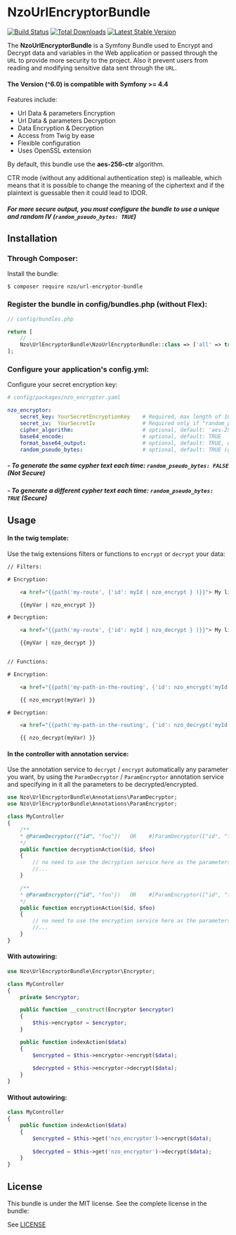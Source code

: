 NzoUrlEncryptorBundle
=====================

[![Build Status](https://travis-ci.org/nayzo/NzoUrlEncryptorBundle.svg?branch=master)](https://travis-ci.org/nayzo/NzoUrlEncryptorBundle)
[![Total Downloads](https://poser.pugx.org/nzo/url-encryptor-bundle/downloads)](https://packagist.org/packages/nzo/url-encryptor-bundle)
[![Latest Stable Version](https://poser.pugx.org/nzo/url-encryptor-bundle/v/stable)](https://packagist.org/packages/nzo/url-encryptor-bundle)

The **NzoUrlEncryptorBundle** is a Symfony Bundle used to Encrypt and Decrypt data and variables in the Web application or passed through the ``URL`` to provide more security to the project.
Also it prevent users from reading and modifying sensitive data sent through the ``URL``.


#### The Version (^6.0) is compatible with **Symfony >= 4.4**


Features include:

- Url Data & parameters Encryption
- Url Data & parameters Decryption
- Data Encryption & Decryption
- Access from Twig by ease
- Flexible configuration
- Uses OpenSSL extension


By default, this bundle use the **aes-256-ctr** algorithm.

CTR mode (without any additional authentication step) is malleable, which means that it is possible to change the meaning of the ciphertext and if the plaintext is guessable then it could lead to IDOR.

##### For more secure output, you must configure the bundle to use a **unique and random IV** (`random_pseudo_bytes: TRUE`)


Installation
------------

### Through Composer:

Install the bundle:

```
$ composer require nzo/url-encryptor-bundle
```

### Register the bundle in config/bundles.php (without Flex):

``` php
// config/bundles.php

return [
    // ...
    Nzo\UrlEncryptorBundle\NzoUrlEncryptorBundle::class => ['all' => true],
];
```

### Configure your application's config.yml:

Configure your secret encryption key:

``` yml
# config/packages/nzo_encryptor.yaml

nzo_encryptor:
    secret_key: YourSecretEncryptionKey    # Required, max length of 100 characters.
    secret_iv:  YourSecretIv               # Required only if "random_pseudo_bytes" is FALSE. Max length of 100 characters.
    cipher_algorithm:                      # optional, default: 'aes-256-ctr'
    base64_encode:                         # optional, default: TRUE
    format_base64_output:                  # optional, default: TRUE, used only when 'base64_encode' is set to TRUE
    random_pseudo_bytes:                   # optional, default: TRUE (generate a random encrypted text output each time => MORE SECURE !)
```

##### - To generate the same cypher text each time: `random_pseudo_bytes: FALSE` (Not Secure)
##### - To generate a different cypher text each time: `random_pseudo_bytes: TRUE` (Secure)

Usage
-----

#### In the twig template:
 
Use the twig extensions filters or functions to ``encrypt`` or ``decrypt`` your data:

``` html
// Filters:

# Encryption:

    <a href="{{path('my-route', {'id': myId | nzo_encrypt } )}}"> My link </a>

    {{myVar | nzo_encrypt }}

# Decryption:

    <a href="{{path('my-route', {'id': myId | nzo_decrypt } )}}"> My link </a>

    {{myVar | nzo_decrypt }}


// Functions:

# Encryption:

    <a href="{{path('my-path-in-the-routing', {'id': nzo_encrypt('myId') } )}}"> My link </a>

    {{ nzo_encrypt(myVar) }}

# Decryption:

    <a href="{{path('my-path-in-the-routing', {'id': nzo_decrypt('myId') } )}}"> My link </a>

    {{ nzo_decrypt(myVar) }}
```

#### In the controller with annotation service:

Use the annotation service to ``decrypt`` / ``encrypt`` automatically any parameter you want, by using the ``ParamDecryptor`` / ``ParamEncryptor`` annotation service and specifying in it all the parameters to be decrypted/encrypted.

```php
use Nzo\UrlEncryptorBundle\Annotations\ParamDecryptor;
use Nzo\UrlEncryptorBundle\Annotations\ParamEncryptor;

class MyController
{
    /**
    * @ParamDecryptor({"id", "foo"})   OR    #[ParamDecryptor(["id", "foo"])]
    */
    public function decryptionAction($id, $foo)
    {
        // no need to use the decryption service here as the parameters are already decrypted by the annotation service.
        //...
    }

    /**
    * @ParamEncryptor({"id", "foo"})   OR    #[ParamEncryptor(["id", "foo"])]
    */
    public function encryptionAction($id, $foo)
    {
        // no need to use the encryption service here as the parameters are already encrypted by the annotation service.
        //...
    }
}
```

#### With autowiring:

```php
use Nzo\UrlEncryptorBundle\Encryptor\Encryptor;

class MyController
{
    private $encryptor;

    public function __construct(Encryptor $encryptor)
    {
        $this->encryptor = $encryptor;
    }

    public function indexAction($data) 
    {
        $encrypted = $this->encryptor->encrypt($data);
        
        $decrypted = $this->encryptor->decrypt($data);
    }
}    
```

#### Without autowiring:

```php
class MyController
{
    public function indexAction($data) 
    {
        $encrypted = $this->get('nzo_encryptor')->encrypt($data);
        
        $decrypted = $this->get('nzo_encryptor')->decrypt($data);
    }
}    
```

License
-------

This bundle is under the MIT license. See the complete license in the bundle:

See [LICENSE](https://github.com/nayzo/NzoUrlEncryptorBundle/tree/master/LICENSE)
